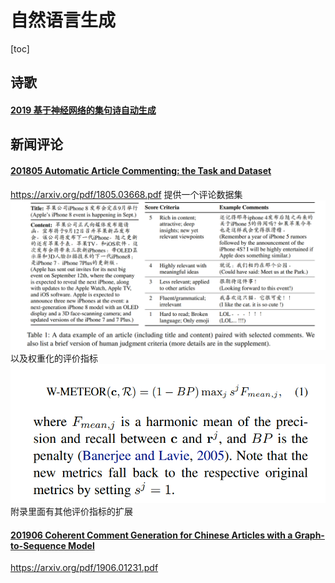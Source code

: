 # 自然语言生成
[toc]

## 诗歌
#### [2019 基于神经网络的集句诗自动生成]()

## 新闻评论
#### [201805 Automatic Article Commenting: the Task and Dataset](resources/notes/d0001/comment_201805_Automatic_Article_Commenting__the_Task_and_Dataset.md)
https://arxiv.org/pdf/1805.03668.pdf
提供一个评论数据集
![](resources/images/d0001/572003021714201.png)
以及权重化的评价指标
![](resources/images/d0001/492003201714201.png)
附录里面有其他评价指标的扩展

#### [201906 Coherent Comment Generation for Chinese Articles with a Graph-to-Sequence Model](resources/notes/d0001/comment_201906_Coherent_Comment_Generation_for_Chinese_Articles_with_a_Graph_to_Sequence_Model.md)
https://arxiv.org/pdf/1906.01231.pdf
